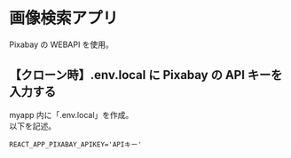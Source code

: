 # 画像検索アプリ

Pixabay の WEBAPI を使用。

## 【クローン時】.env.local に Pixabay の API キーを入力する

myapp 内に「.env.local」を作成。  
以下を記述。

```
REACT_APP_PIXABAY_APIKEY='APIキー'
```
